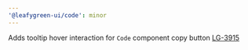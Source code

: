 ```yaml
---
'@leafygreen-ui/code': minor
---
```


Adds tooltip hover interaction for `Code` component copy button
[LG-3915](https://jira.mongodb.org/browse/LG-3915)
